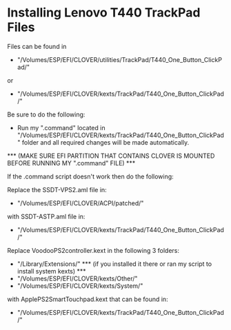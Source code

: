 #
# Installing Lenovo T440 TrackPad Files

Files can be found in 
* "/Volumes/ESP/EFI/CLOVER/utilities/TrackPad/T440_One_Button_ClickPad/"

or

* "/Volumes/ESP/EFI/CLOVER/kexts/TrackPad/T440_One_Button_ClickPad/"

Be sure to do the following:

- Run my ".command" located in "/Volumes/ESP/EFI/CLOVER/kexts/TrackPad/T440_One_Button_ClickPad" folder and all required changes will be made automatically. 

*** (MAKE SURE EFI PARTITION THAT CONTAINS CLOVER IS MOUNTED BEFORE RUNNING MY ".command" FILE) ***

If the .command script doesn't work then do the following:

Replace the SSDT-VPS2.aml file in:
* "/Volumes/ESP/EFI/CLOVER/ACPI/patched/"

with SSDT-ASTP.aml file in: 
* "/Volumes/ESP/EFI/CLOVER/kexts/TrackPad/T440_One_Button_ClickPad/"

Replace VoodooPS2controller.kext in the following 3 folders: 
* "/Library/Extensions/" *** (if you installed it there or ran my script to install system kexts) ***
* "/Volumes/ESP/EFI/CLOVER/kexts/Other/"
* "/Volumes/ESP/EFI/CLOVER/kexts/System/" 

with ApplePS2SmartTouchpad.kext that can be found in: 
* "/Volumes/ESP/EFI/CLOVER/kexts/TrackPad/T440_One_Button_ClickPad/"